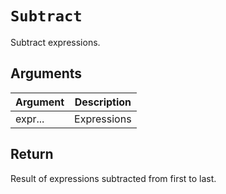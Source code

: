 # `Subtract`

Subtract expressions.

## Arguments

| Argument | Description |
| -------- | ----------- |
| expr...  | Expressions |

## Return

Result of expressions subtracted from first to last.
